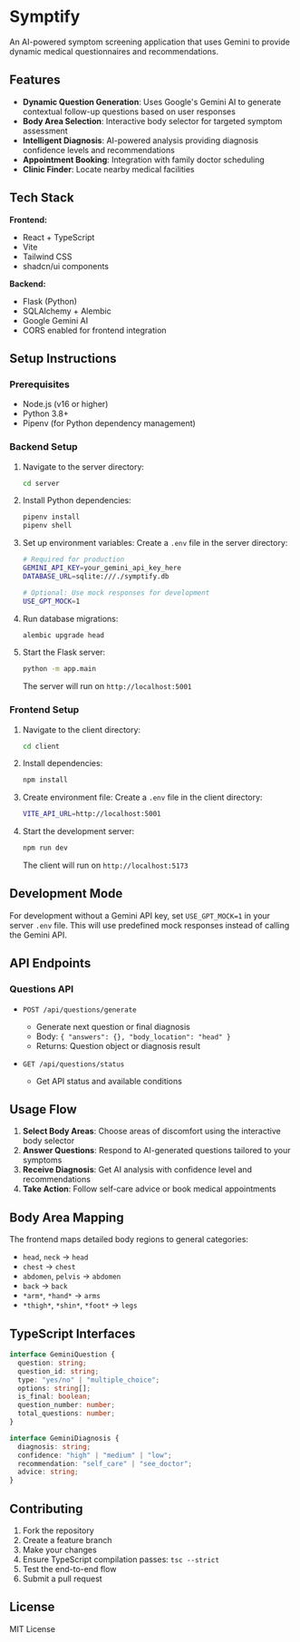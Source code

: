 # Symptify

An AI-powered symptom screening application that uses Gemini to provide dynamic medical questionnaires and recommendations.

## Features

- **Dynamic Question Generation**: Uses Google's Gemini AI to generate contextual follow-up questions based on user responses
- **Body Area Selection**: Interactive body selector for targeted symptom assessment
- **Intelligent Diagnosis**: AI-powered analysis providing diagnosis confidence levels and recommendations
- **Appointment Booking**: Integration with family doctor scheduling
- **Clinic Finder**: Locate nearby medical facilities

## Tech Stack

**Frontend:**

- React + TypeScript
- Vite
- Tailwind CSS
- shadcn/ui components

**Backend:**

- Flask (Python)
- SQLAlchemy + Alembic
- Google Gemini AI
- CORS enabled for frontend integration

## Setup Instructions

### Prerequisites

- Node.js (v16 or higher)
- Python 3.8+
- Pipenv (for Python dependency management)

### Backend Setup

1. Navigate to the server directory:

   ```bash
   cd server
   ```

2. Install Python dependencies:

   ```bash
   pipenv install
   pipenv shell
   ```

3. Set up environment variables:
   Create a `.env` file in the server directory:

   ```bash
   # Required for production
   GEMINI_API_KEY=your_gemini_api_key_here
   DATABASE_URL=sqlite:///./symptify.db

   # Optional: Use mock responses for development
   USE_GPT_MOCK=1
   ```

4. Run database migrations:

   ```bash
   alembic upgrade head
   ```

5. Start the Flask server:
   ```bash
   python -m app.main
   ```
   The server will run on `http://localhost:5001`

### Frontend Setup

1. Navigate to the client directory:

   ```bash
   cd client
   ```

2. Install dependencies:

   ```bash
   npm install
   ```

3. Create environment file:
   Create a `.env` file in the client directory:

   ```bash
   VITE_API_URL=http://localhost:5001
   ```

4. Start the development server:
   ```bash
   npm run dev
   ```
   The client will run on `http://localhost:5173`

## Development Mode

For development without a Gemini API key, set `USE_GPT_MOCK=1` in your server `.env` file. This will use predefined mock responses instead of calling the Gemini API.

## API Endpoints

### Questions API

- `POST /api/questions/generate`

  - Generate next question or final diagnosis
  - Body: `{ "answers": {}, "body_location": "head" }`
  - Returns: Question object or diagnosis result

- `GET /api/questions/status`
  - Get API status and available conditions

## Usage Flow

1. **Select Body Areas**: Choose areas of discomfort using the interactive body selector
2. **Answer Questions**: Respond to AI-generated questions tailored to your symptoms
3. **Receive Diagnosis**: Get AI analysis with confidence level and recommendations
4. **Take Action**: Follow self-care advice or book medical appointments

## Body Area Mapping

The frontend maps detailed body regions to general categories:

- `head`, `neck` → `head`
- `chest` → `chest`
- `abdomen`, `pelvis` → `abdomen`
- `back` → `back`
- `*arm*`, `*hand*` → `arms`
- `*thigh*`, `*shin*`, `*foot*` → `legs`

## TypeScript Interfaces

```typescript
interface GeminiQuestion {
  question: string;
  question_id: string;
  type: "yes/no" | "multiple_choice";
  options: string[];
  is_final: boolean;
  question_number: number;
  total_questions: number;
}

interface GeminiDiagnosis {
  diagnosis: string;
  confidence: "high" | "medium" | "low";
  recommendation: "self_care" | "see_doctor";
  advice: string;
}
```

## Contributing

1. Fork the repository
2. Create a feature branch
3. Make your changes
4. Ensure TypeScript compilation passes: `tsc --strict`
5. Test the end-to-end flow
6. Submit a pull request

## License

MIT License
